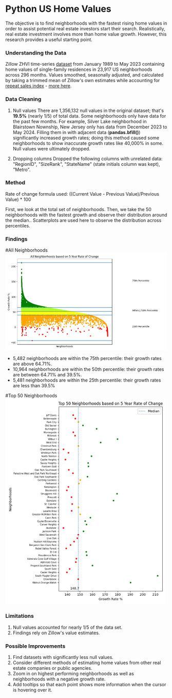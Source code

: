 # Python US Home Values
The objective is to find neighborhoods with the fastest rising home values in order to assist potential real estate investors start their search. Realistically, real estate investment involves more than home value growth. However, this research provides a useful starting point.

### Understanding the Data
Zillow ZHVI time-series [dataset](https://drive.google.com/file/d/1SeR8qDqmhj0YHPOMiBU1zEbyaIjmAnga/view?usp=sharing) from January 1989 to May 2023 containing home values of single-family residences in 23,917 US neighborhoods across 296 months. Values smoothed, seasonally adjusted, and calculated by taking a trimmed mean of Zillow's own estimates while accounting for [repeat sales index](https://www.investopedia.com/terms/r/repeatsales-method.asp) - [more here](https://www.zillow.com/research/methodology-neural-zhvi-32128/). 

### Data Cleaning
1. Null values
There are 1,356,132 null values in the original dataset; that's **19.5%** (nearly 1/5) of total data. Some neighborhoods only have data for the past few months. For example, Silver Lake neighborhood in Blairstown Nownship, New Jersey only has data from December 2023 to May 2024. Filling them in with adjacent data (**pandas.bfill()**) significantly increased growth rates; doing this method caused some neighborhoods to show inaccurate growth rates like 40,000% in some.
Null values were ultimately dropped. 

2. Dropping columns
Dropped the following columns with unrelated data: "RegionID", "SizeRank", "StateName" (state initials column was kept), "Metro".

### Method
Rate of change formula used:
((Current Value - Previous Value)/Previous Value) * 100

First, we look at the total set of neighborhoods. Then, we take the 50 neighborhoods with the fastest growth and observe their distribution around the median.. Scatterplots are used here to observe the distribution across percentiles.

### Findings

#All Neighborhoods
<img width="800" src="https://github.com/vitoperez117/Python_US_Home_Values/blob/main/Output%20Plots/All%20Neighborhoods%205%20year%20ROC.png">

- 5,482 neighborhoods are within the 75th percentile: their growth rates are above 64.71%.
- 10,964 neighborhoods are within the 50th percentile: their growth rates are between 64.71% and 39.5%.
- 5,481 neighborhoods are within the 25th percentile: their growth rates are less than 39.5%

#Top 50 Neighborhoods
<img width="500" src="https://github.com/vitoperez117/Python_US_Home_Values/blob/main/Output%20Plots/Top%2050%20Neighborhoods%20scatterplot.png">


### Limitations
1. Null values accounted for nearly 1/5 of the data set.
2. Findings rely on Zillow's value estimates.

### Possible Improvements
1. Find datasets with significantly less null values.
2. Consider different methods of estimating home values from other real estate companies or public agencies.
3. Zoom in on highest performing neighborhoods as well as neighborhoods with a negative growth rate.
4. Add tooltips so that each point shows more information when the cursor is hovering over it.
